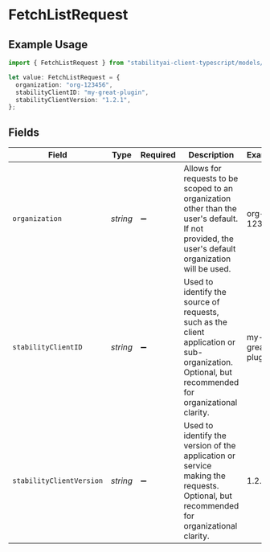 # FetchListRequest

## Example Usage

```typescript
import { FetchListRequest } from "stabilityai-client-typescript/models/operations";

let value: FetchListRequest = {
  organization: "org-123456",
  stabilityClientID: "my-great-plugin",
  stabilityClientVersion: "1.2.1",
};
```

## Fields

| Field                                                                                                                                              | Type                                                                                                                                               | Required                                                                                                                                           | Description                                                                                                                                        | Example                                                                                                                                            |
| -------------------------------------------------------------------------------------------------------------------------------------------------- | -------------------------------------------------------------------------------------------------------------------------------------------------- | -------------------------------------------------------------------------------------------------------------------------------------------------- | -------------------------------------------------------------------------------------------------------------------------------------------------- | -------------------------------------------------------------------------------------------------------------------------------------------------- |
| `organization`                                                                                                                                     | *string*                                                                                                                                           | :heavy_minus_sign:                                                                                                                                 | Allows for requests to be scoped to an organization other than the user's default.  If not provided, the user's default organization will be used. | org-123456                                                                                                                                         |
| `stabilityClientID`                                                                                                                                | *string*                                                                                                                                           | :heavy_minus_sign:                                                                                                                                 | Used to identify the source of requests, such as the client application or sub-organization. Optional, but recommended for organizational clarity. | my-great-plugin                                                                                                                                    |
| `stabilityClientVersion`                                                                                                                           | *string*                                                                                                                                           | :heavy_minus_sign:                                                                                                                                 | Used to identify the version of the application or service making the requests. Optional, but recommended for organizational clarity.              | 1.2.1                                                                                                                                              |